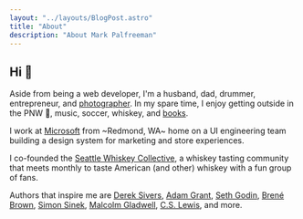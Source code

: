 ```yaml
---
layout: "../layouts/BlogPost.astro"
title: "About"
description: "About Mark Palfreeman"
---
```


## Hi 👋

Aside from being a web developer, I'm a husband, dad, drummer, entrepreneur, and [photographer](https://instagram.com/markpalfreeman). In my spare time, I enjoy getting outside in the PNW 🌲, music, soccer, whiskey, and [books](https://www.goodreads.com/markpalfreeman).

I work at [Microsoft](microsoft.com) from ~Redmond, WA~ home on a UI engineering team building a design system for marketing and store experiences.

I co-founded the [Seattle Whiskey Collective](https://seattlewhiskeycollective.com), a whiskey tasting community that meets monthly to taste American (and other) whiskey with a fun group of fans.

Authors that inspire me are [Derek Sivers](https://sive.rs), [Adam Grant](https://adamgrant.net), [Seth Godin](https://seths.blog), [Brené Brown](https://brenebrown.com/), [Simon Sinek](https://startwithwhy.com/), [Malcolm Gladwell](https://www.gladwellbooks.com/), [C.S. Lewis](https://cslewis.com), and more.
